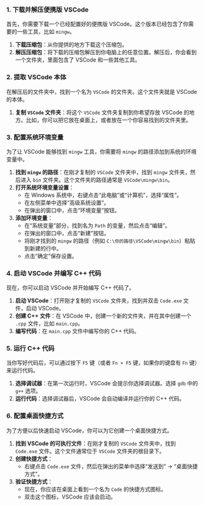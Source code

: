 ### 1. 下载并解压便携版 VSCode
首先，你需要下载一个已经配置好的便携版 VSCode。这个版本已经包含了你需要的一些工具，比如 `mingw`。

1. **下载压缩包**：从你提供的地方下载这个压缩包。
2. **解压压缩包**：将下载的压缩包解压到你电脑上的任意位置。解压后，你会看到一个文件夹，里面包含了 VSCode 和一些其他工具。

### 2. 提取 VSCode 本体
在解压后的文件夹中，找到一个名为 `VSCode` 的文件夹。这个文件夹就是 VSCode 的本体。

1. **复制 `VSCode` 文件夹**：将这个 `VSCode` 文件夹复制到你希望存放 VSCode 的地方。比如，你可以把它放在桌面上，或者放在一个你容易找到的文件夹里。

### 3. 配置系统环境变量
为了让 VSCode 能够找到 `mingw` 工具，你需要将 `mingw` 的路径添加到系统的环境变量中。

1. **找到 `mingw` 的路径**：在刚才复制的 `VSCode` 文件夹中，找到 `mingw` 文件夹，然后进入 `bin` 文件夹。这个文件夹的路径通常是 `VSCode\mingw\bin`。
2. **打开系统环境变量设置**：
   - 在 Windows 系统中，右键点击“此电脑”或“计算机”，选择“属性”。
   - 在左侧菜单中选择“高级系统设置”。
   - 在弹出的窗口中，点击“环境变量”按钮。
3. **添加环境变量**：
   - 在“系统变量”部分，找到名为 `Path` 的变量，然后点击“编辑”。
   - 在弹出的窗口中，点击“新建”按钮。
   - 将刚才找到的 `mingw` 的路径（例如 `C:\你的路径\VSCode\mingw\bin`）粘贴到新建的行中。
   - 点击“确定”保存设置。

### 4. 启动 VSCode 并编写 C++ 代码
现在，你可以启动 VSCode 并开始编写 C++ 代码了。

1. **启动 VSCode**：打开刚才复制的 `VSCode` 文件夹，找到并双击 `Code.exe` 文件，启动 VSCode。
2. **创建 C++ 文件**：在 VSCode 中，创建一个新的文件夹，并在其中创建一个 `.cpp` 文件，比如 `main.cpp`。
3. **编写代码**：在 `main.cpp` 文件中编写你的 C++ 代码。

### 5. 运行 C++ 代码
当你写好代码后，可以通过按下 `F5` 键（或者 `Fn + F5` 键，如果你的键盘有 `Fn` 键）来运行代码。

1. **选择调试器**：在第一次运行时，VSCode 会提示你选择调试器。选择 `gdb` 中的 `g++` 选项。
2. **运行代码**：选择调试器后，VSCode 会自动编译并运行你的 C++ 代码。
### 6. 配置桌面快捷方式
为了方便以后快速启动 VSCode，你可以为它创建一个桌面快捷方式。

1. **找到 VSCode 的可执行文件**：在刚才复制的 `VSCode` 文件夹中，找到 `Code.exe` 文件。这个文件通常位于 `VSCode` 文件夹的根目录下。
2. **创建快捷方式**：
   - 右键点击 `Code.exe` 文件，然后在弹出的菜单中选择“发送到” -> “桌面快捷方式”。
3. **验证快捷方式**：
   - 现在，你应该在桌面上看到一个名为 `Code` 的快捷方式图标。
   - 双击这个图标，VSCode 应该会启动。
